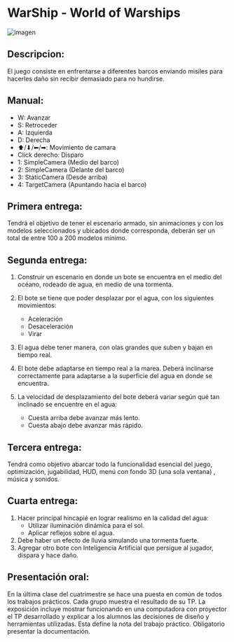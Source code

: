 # WarShip - World of Warships

![imagen](https://wowsp-wows-eu.wgcdn.co/static/0.2/images/wows_social_1.jpg)
## Descripcion:
El juego consiste en enfrentarse a diferentes barcos enviando misiles para hacerles daño sin recibir demasiado para no hundirse.

## Manual:
- W: Avanzar
- S: Retroceder
- A: Izquierda
- D: Derecha
- ⬆/⬇/⬅/➡: Movimiento de camara
- Click derecho: Disparo
- 1: SimpleCamera (Medio del barco)
- 2: SimpleCamera (Delante del barco)
- 3: StaticCamera (Desde arriba)
- 4: TargetCamera (Apuntando hacia el barco)

## Primera entrega:

Tendrá el objetivo de tener el escenario armado, sin animaciones y con los modelos seleccionados y ubicados donde corresponda, deberán ser un total de entre 100 a 200 modelos mínimo.

## Segunda entrega: 

1. Construir un escenario en donde un bote se encuentra en el medio del océano, rodeado de agua, en medio de una tormenta.
2. El bote se tiene que poder desplazar por el agua, con los siguientes movimientos:
   - Aceleración
   - Desaceleración
   - Virar

3. El agua debe tener manera, con olas grandes que suben y bajan en tiempo real.
4. El bote debe adaptarse en tiempo real a la marea. Deberá inclinarse correctamente para adaptarse a la superficie del agua en donde se encuentra.
5. La velocidad de desplazamiento del bote deberá variar según qué tan inclinado se encuentre en el agua:
   - Cuesta arriba debe avanzar más lento.
   - Cuesta abajo debe avanzar más rápido.

## Tercera entrega: 

Tendrá como objetivo abarcar todo la funcionalidad esencial del juego, optimización, jugabilidad, HUD, menú con fondo 3D (una sola ventana) , música y sonidos.

## Cuarta entrega: 
1. Hacer principal hincapié en lograr realismo en la calidad del agua:
   - Utilizar iluminación dinámica para el sol.
   - Aplicar reflejos sobre el agua.
2. Debe haber un efecto de lluvia simulando una tormenta fuerte.
3. Agregar otro bote con Inteligencia Artificial que persigue al jugador, dispara y hace daño.


## Presentación oral: 
En la última clase del cuatrimestre se hace una puesta en común de todos los trabajos prácticos. Cada grupo muestra el resultado de su TP. La exposición incluye mostrar funcionando en una computadora con proyector el TP desarrollado y explicar a los alumnos las decisiones de diseño y herramientas utilizadas. Esta define la nota del trabajo práctico. Obligatorio presentar la documentación.
